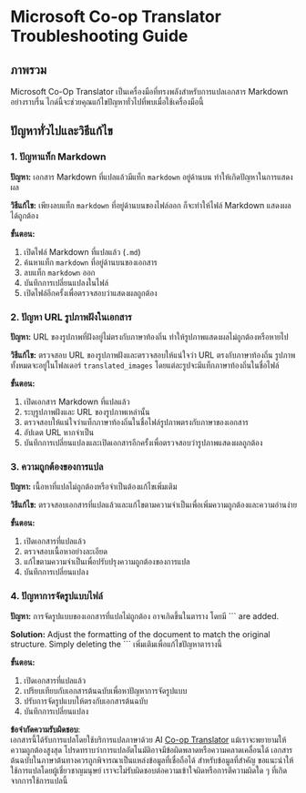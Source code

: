 <!--
CO_OP_TRANSLATOR_METADATA:
{
  "original_hash": "0788d7ebe4876c9be89132f48e09b26d",
  "translation_date": "2025-06-12T12:27:10+00:00",
  "source_file": "getting_started/troubleshooting.md",
  "language_code": "th"
}
-->
# Microsoft Co-op Translator Troubleshooting Guide


## ภาพรวม
Microsoft Co-Op Translator เป็นเครื่องมือที่ทรงพลังสำหรับการแปลเอกสาร Markdown อย่างราบรื่น ไกด์นี้จะช่วยคุณแก้ไขปัญหาทั่วไปที่พบเมื่อใช้เครื่องมือนี้

## ปัญหาทั่วไปและวิธีแก้ไข

### 1. ปัญหาแท็ก Markdown
**ปัญหา:** เอกสาร Markdown ที่แปลแล้วมีแท็ก `markdown` อยู่ด้านบน ทำให้เกิดปัญหาในการแสดงผล

**วิธีแก้ไข:** เพียงลบแท็ก `markdown` ที่อยู่ด้านบนของไฟล์ออก ก็จะทำให้ไฟล์ Markdown แสดงผลได้ถูกต้อง

**ขั้นตอน:**
1. เปิดไฟล์ Markdown ที่แปลแล้ว (`.md`)
2. ค้นหาแท็ก `markdown` ที่อยู่ด้านบนของเอกสาร
3. ลบแท็ก `markdown` ออก
4. บันทึกการเปลี่ยนแปลงในไฟล์
5. เปิดไฟล์อีกครั้งเพื่อตรวจสอบว่าแสดงผลถูกต้อง

### 2. ปัญหา URL รูปภาพฝังในเอกสาร
**ปัญหา:** URL ของรูปภาพที่ฝังอยู่ไม่ตรงกับภาษาท้องถิ่น ทำให้รูปภาพแสดงผลไม่ถูกต้องหรือหายไป

**วิธีแก้ไข:** ตรวจสอบ URL ของรูปภาพฝังและตรวจสอบให้แน่ใจว่า URL ตรงกับภาษาท้องถิ่น รูปภาพทั้งหมดจะอยู่ในโฟลเดอร์ `translated_images` โดยแต่ละรูปจะมีแท็กภาษาท้องถิ่นในชื่อไฟล์

**ขั้นตอน:**
1. เปิดเอกสาร Markdown ที่แปลแล้ว
2. ระบุรูปภาพฝังและ URL ของรูปภาพเหล่านั้น
3. ตรวจสอบให้แน่ใจว่าแท็กภาษาท้องถิ่นในชื่อไฟล์รูปภาพตรงกับภาษาของเอกสาร
4. อัปเดต URL หากจำเป็น
5. บันทึกการเปลี่ยนแปลงและเปิดเอกสารอีกครั้งเพื่อตรวจสอบว่ารูปภาพแสดงผลถูกต้อง

### 3. ความถูกต้องของการแปล
**ปัญหา:** เนื้อหาที่แปลไม่ถูกต้องหรือจำเป็นต้องแก้ไขเพิ่มเติม

**วิธีแก้ไข:** ตรวจสอบเอกสารที่แปลแล้วและแก้ไขตามความจำเป็นเพื่อเพิ่มความถูกต้องและความอ่านง่าย

**ขั้นตอน:**
1. เปิดเอกสารที่แปลแล้ว
2. ตรวจสอบเนื้อหาอย่างละเอียด
3. แก้ไขตามความจำเป็นเพื่อปรับปรุงความถูกต้องของการแปล
4. บันทึกการเปลี่ยนแปลง

### 4. ปัญหาการจัดรูปแบบไฟล์
**ปัญหา:** การจัดรูปแบบของเอกสารที่แปลไม่ถูกต้อง อาจเกิดขึ้นในตาราง โดยมี ``` are added.

**Solution:** Adjust the formatting of the document to match the original structure. Simply deleting the ``` เพิ่มเติมเพื่อแก้ไขปัญหาตารางนี้

**ขั้นตอน:**
1. เปิดเอกสารที่แปลแล้ว
2. เปรียบเทียบกับเอกสารต้นฉบับเพื่อหาปัญหาการจัดรูปแบบ
3. ปรับการจัดรูปแบบให้ตรงกับเอกสารต้นฉบับ
4. บันทึกการเปลี่ยนแปลง

**ข้อจำกัดความรับผิดชอบ**:  
เอกสารนี้ได้รับการแปลโดยใช้บริการแปลภาษาด้วย AI [Co-op Translator](https://github.com/Azure/co-op-translator) แม้เราจะพยายามให้ความถูกต้องสูงสุด โปรดทราบว่าการแปลอัตโนมัติอาจมีข้อผิดพลาดหรือความคลาดเคลื่อนได้ เอกสารต้นฉบับในภาษาต้นทางควรถูกพิจารณาเป็นแหล่งข้อมูลที่เชื่อถือได้ สำหรับข้อมูลที่สำคัญ ขอแนะนำให้ใช้การแปลโดยผู้เชี่ยวชาญมนุษย์ เราจะไม่รับผิดชอบต่อความเข้าใจผิดหรือการตีความผิดใด ๆ ที่เกิดจากการใช้การแปลนี้